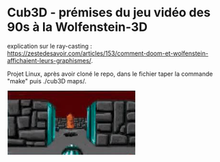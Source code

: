 # Cub3D - prémises du jeu vidéo des 90s à la Wolfenstein-3D

explication sur le ray-casting : https://zestedesavoir.com/articles/153/comment-doom-et-wolfenstein-affichaient-leurs-graphismes/.  

Projet Linux,
après avoir cloné le repo, dans le fichier taper la commande "make" puis ./cub3D maps/<la map que vous voulez tester>.   
  
<img src="./Capture.png" width="300" />
